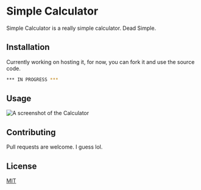 # Simple Calculator

Simple Calculator is a really simple calculator. Dead Simple.

## Installation

Currently working on hosting it, for now, you can fork it and use the source code.

```bash
*** IN PROGRESS ***
```

## Usage

![A screenshot of the Calculator](Calculator/calculator.png?raw=true)

## Contributing
Pull requests are welcome. I guess lol.

## License
[MIT](https://choosealicense.com/licenses/mit/)
